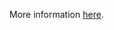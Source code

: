 More information [here](https://docs.prismacloud.io/en/enterprise-edition/policy-reference/azure-policies/azure-networking-policies/ensure-that-postgresql-server-disables-public-network-access).
